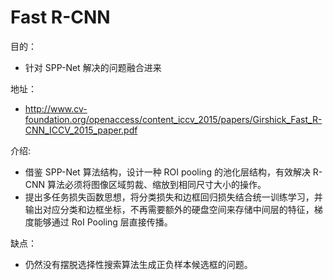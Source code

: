 
# Fast R-CNN



目的：

- 针对 SPP-Net 解决的问题融合进来

地址：

- <http://www.cv-foundation.org/openaccess/content_iccv_2015/papers/Girshick_Fast_R-CNN_ICCV_2015_paper.pdf>

介绍:

- 借鉴 SPP-Net 算法结构，设计一种 ROI pooling 的池化层结构，有效解决 R-CNN 算法必须将图像区域剪裁、缩放到相同尺寸大小的操作。
- 提出多任务损失函数思想，将分类损失和边框回归损失结合统一训练学习，并输出对应分类和边框坐标，不再需要额外的硬盘空间来存储中间层的特征，梯度能够通过 RoI Pooling 层直接传播。

缺点：

- 仍然没有摆脱选择性搜索算法生成正负样本候选框的问题。

